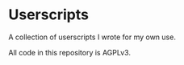 # Userscripts

A collection of userscripts I wrote for my own use.

All code in this repository is AGPLv3.
